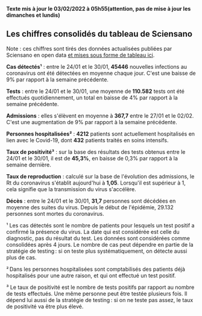<strong>Texte mis à jour le 03/02/2022 à 05h55(attention, pas de mise à jour les dimanches et lundis)</strong><h2>Les chiffres consolidés du tableau de Sciensano</h2><p>Note : ces chiffres sont tirés des données actualisées publiées par Sciensano en open data <a href='https://datastudio.google.com/embed/u/0/reporting/c14a5cfc-cab7-4812-848c-0369173148ab/page/ZwmOB_blank'>et mises sous forme de tableau ici</a>.<p><strong>Cas détectés¹</strong> : entre le 24/01 et le 30/01,<strong> 45446</strong> nouvelles infections au coronavirus ont été détectées en moyenne chaque jour. C'est une baisse de 9% par rapport à la semaine précédente.<p><strong>Tests</strong> : entre le 24/01 et le 30/01, une moyenne de<strong> 110.582</strong> tests ont été effectués quotidiennement, un total en baisse de 4% par rapport à la semaine précédente.<p><strong>Admissions</strong> : elles s'élèvent en moyenne à <strong> 367,7</strong> entre le 27/01 et le 02/02. C'est une augmentation de 9% par rapport à la semaine précédente.<p><strong>Personnes hospitalisées²</strong> : <strong>4212</strong> patients sont actuellement hospitalisés en lien avec le Covid-19, dont <strong>432</strong> patients traités en soins intensifs.<p><strong>Taux de positivité³</strong> : sur la base des résultats des tests obtenus entre le 24/01 et le 30/01, il est de <strong>45,3%</strong>, en baisse de 0,3% par rapport à la semaine dernière.<p><strong>Taux de reproduction</strong> : calculé sur la base de l'évolution des admissions, le Rt du coronavirus s'établit aujourd'hui à <strong>1,05</strong>. Lorsqu'il est supérieur à 1, cela signifie que la transmission du virus s'accélère.<p><strong>Décès</strong> : entre le 24/01 et le 30/01,<strong> 31,7</strong> personnes sont décédées en moyenne des suites du virus. Depuis le début de l'épidémie, 29.132 personnes sont mortes du coronavirus.<p>¹ Les cas détectés sont le nombre de patients pour lesquels un test positif a confirmé la présence du virus. La date qui est considérée est celle du diagnostic, pas du résultat du test. Les données sont considérées comme consolidées après 4 jours. Le nombre de cas peut dépendre en partie de la stratégie de testing : si on teste plus systématiquement, on détecte aussi plus de cas.<p>² Dans les personnes hospitalisées sont comptabilisés des patients déjà hospitalisés pour une autre raison, et qui ont effectué un test positif.<p>³ Le taux de positivité est le nombre de tests positifs par rapport au nombre de tests effectués. Une même personne peut être testée plusieurs fois. Il dépend lui aussi de la stratégie de testing : si on ne teste pas assez, le taux de positivité va être plus élevé.